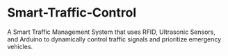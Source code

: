 # Smart-Traffic-Control
A Smart Traffic Management System that uses RFID, Ultrasonic Sensors, and Arduino to dynamically control traffic signals and prioritize emergency vehicles.

